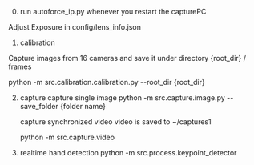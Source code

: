 0. run autoforce_ip.py whenever you restart the capturePC

Adjust Exposure in config/lens_info.json

1. calibration

Capture images from 16 cameras and save it under directory {root_dir} / frames

python -m src.calibration.calibration.py --root_dir {root_dir}

2. capture
    capture single image
    python -m src.capture.image.py --save_folder {folder name}

    capture synchronized video
    video is saved to ~/captures1

    python -m src.capture.video 

3. realtime hand detection
    python -m src.process.keypoint_detector
